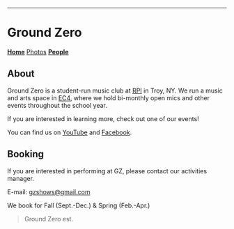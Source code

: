 ---
# Ground Zero

**[Home](./index.html)** [Photos](./photos.md) **[People](./members.md)**

## About

Ground Zero is a student-run music club at [RPI](http://rpi.edu/) in Troy, NY. We run a music and arts space in [EC4](https://goo.gl/maps/TicP5Nam3wT1xrmH8), where we hold bi-monthly open mics and other events throughout the school year.

If you are interested in learning more, check out one of our events!

You can find us on [YouTube](https://www.youtube.com/user/groundzerobasement) and [Facebook](https://www.facebook.com/groups/970264556341377/).

## Booking

If you are interested in performing at GZ, please contact our activities manager.

E-mail: gzshows@gmail.com

We book for Fall (Sept.-Dec.) & Spring (Feb.-Apr.)


> Ground Zero est. 
